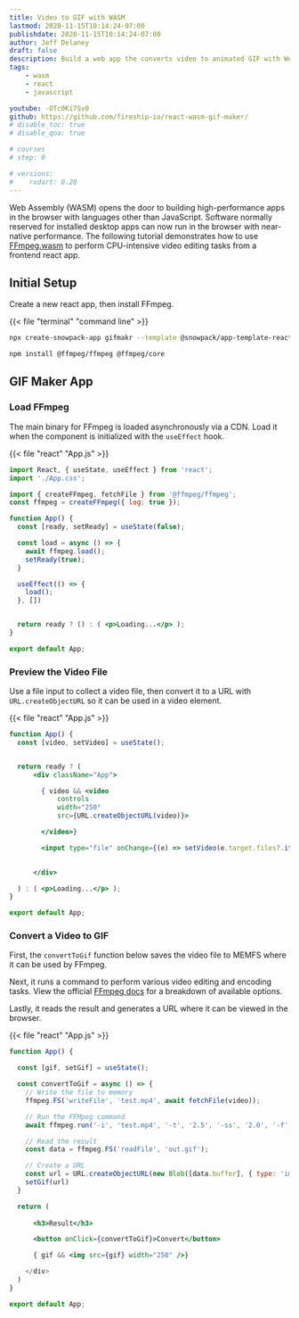 ```yaml
---
title: Video to GIF with WASM
lastmod: 2020-11-15T10:14:24-07:00
publishdate: 2020-11-15T10:14:24-07:00
author: Jeff Delaney
draft: false
description: Build a web app the converts video to animated GIF with Web Assembly.
tags: 
    - wasm
    - react
    - javascript

youtube: -OTc0Ki7Sv0
github: https://github.com/fireship-io/react-wasm-gif-maker/
# disable_toc: true
# disable_qna: true

# courses
# step: 0

# versions:
#    rxdart: 0.20
---
```


Web Assembly (WASM) opens the door to building high-performance apps in the browser with languages other than JavaScript. Software normally reserved for installed desktop apps can now run in the browser with near-native performance. The following tutorial demonstrates how to use [FFmpeg.wasm](https://ffmpegwasm.github.io/) to perform CPU-intensive video editing tasks from a frontend react app. 

## Initial Setup

Create a new react app, then install FFmpeg. 

{{< file "terminal" "command line" >}}
```bash
npx create-snowpack-app gifmakr --template @snowpack/app-template-react

npm install @ffmpeg/ffmpeg @ffmpeg/core
```

## GIF Maker App

### Load FFmpeg

The main binary for FFmpeg is loaded asynchronously via a CDN. Load it when the component is initialized with the `useEffect` hook. 

{{< file "react" "App.js" >}}
```jsx
import React, { useState, useEffect } from 'react';
import './App.css';

import { createFFmpeg, fetchFile } from '@ffmpeg/ffmpeg';
const ffmpeg = createFFmpeg({ log: true });

function App() {
  const [ready, setReady] = useState(false);

  const load = async () => {
    await ffmpeg.load();
    setReady(true);
  }

  useEffect(() => {
    load();
  }, [])


  return ready ? () : ( <p>Loading...</p> );
}

export default App;
```

### Preview the Video File

Use a file input to collect a video file, then convert it to a URL with `URL.createObjectURL` so it can be used in a video element. 


{{< file "react" "App.js" >}}
```jsx
function App() {
  const [video, setVideo] = useState();


  return ready ? (
      <div className="App">

        { video && <video
            controls
            width="250"
            src={URL.createObjectURL(video)}>

        </video>}

        <input type="file" onChange={(e) => setVideo(e.target.files?.item(0))} />

        
      </div>

  ) : ( <p>Loading...</p> );
}

export default App;
```

### Convert a Video to GIF

First, the `convertToGif` function below saves the video file to MEMFS where it can be used by FFmpeg. 

Next, it runs a command to perform various video editing and encoding tasks. View the official [FFmpeg docs](https://ffmpeg.org/ffmpeg.html) for a breakdown of available options. 

Lastly, it reads the result and generates a URL where it can be viewed in the browser. 

{{< file "react" "App.js" >}}
```jsx
function App() {

  const [gif, setGif] = useState();

  const convertToGif = async () => {
    // Write the file to memory 
    ffmpeg.FS('writeFile', 'test.mp4', await fetchFile(video));

    // Run the FFMpeg command
    await ffmpeg.run('-i', 'test.mp4', '-t', '2.5', '-ss', '2.0', '-f', 'gif', 'out.gif');

    // Read the result
    const data = ffmpeg.FS('readFile', 'out.gif');

    // Create a URL
    const url = URL.createObjectURL(new Blob([data.buffer], { type: 'image/gif' }));
    setGif(url)
  }

  return (
     
      <h3>Result</h3>

      <button onClick={convertToGif}>Convert</button>

      { gif && <img src={gif} width="250" />}

    </div>
  )
}

export default App;
```
